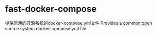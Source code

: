 # fast-docker-compose
提供常用的开源系统的docker-compose.yml文件 Provides a common open source system docker-compose.yml file
